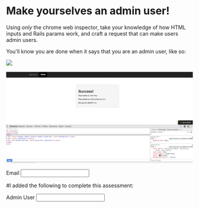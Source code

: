 # Make yourselves an admin user!

Using _only_ the chrome web inspector, take your knowledge of how HTML inputs and
Rails params work, and craft a request that can make users admin users.

You'll know you are done when it says that you are an admin user, like so:

![](show-screen-with-admin.png)

![](screen_shot.png)

<div class="form-group">
        <label for="user_email">Email</label>
        <input class="form-control" id="user_email" name="user[email]" type="email">
      </div>

#I added the following to complete this assessment: 

<div class="form-group">
        <label for="user_admin">Admin User</label>
        <input class="form-control" id="user_admin" name="user[admin]" type="boolean">
      </div>
